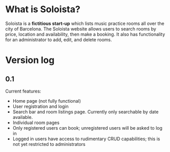 # What is Soloista?

Soloista is a **fictitious start-up** which lists music practice rooms all over the city of Barcelona. The Soloista website allows users to search rooms by price, location and availability, then make a booking. It also has functionality for an administrator to add, edit, and delete rooms.

# Version log

## 0.1

Current features:
- Home page (not fully functional)
- User registration and login
- Search bar and room listings page. Currently only searchable by date available.
- Individual room pages
- Only registered users can book; unregistered users will be asked to log in
- Logged in users have access to rudimentary CRUD capabilities; this is not yet restricted to administrators